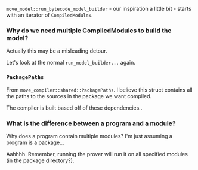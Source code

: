 `move_model::run_bytecode_model_builder` - our inspiration a little bit - starts with an iterator of `CompiledModule`s.

### Why do we need multiple CompiledModules to build the model?

Actually this may be a misleading detour.

Let's look at the normal `run_model_builder...` again.

### `PackagePaths`
From `move_compiler::shared::PackagePaths`.
I believe this struct contains all the paths to the sources in the package we want compiled.

The compiler is built based off of these dependencies..

### What is the difference between a program and a module?

Why does a program contain multiple modules? I'm just assuming a program is a package...

Aahhhh.
Remember, running the prover will run it on all specified modules (in the package directory?).



